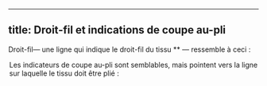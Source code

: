 ***

## title: Droit-fil et indications de coupe au-pli

Droit-fil— une ligne qui indique le droit-fil du tissu \*\* — ressemble à ceci :

<Legend part="grainline" caption="A grainline indicator" >

Les indicateurs de coupe au-pli sont semblables, mais pointent vers la ligne sur laquelle le tissu doit être plié :

<Legend part="cutonfold" caption="A cut-on-fold indicator" >
